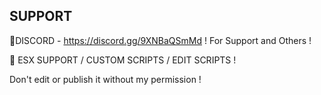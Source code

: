 SUPPORT
------------------------------------------------------------------------------------------------
📌DISCORD - https://discord.gg/9XNBaQSmMd ! For Support and Others !

🔖 ESX SUPPORT / CUSTOM SCRIPTS / EDIT SCRIPTS !

Don't edit or publish it without my permission !
